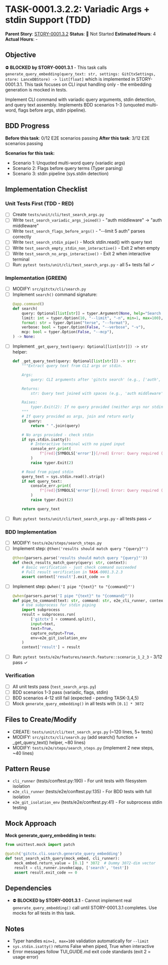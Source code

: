 # TASK-0001.3.2.2: Variadic Args + stdin Support (TDD)

**Parent Story**: [STORY-0001.3.2](README.md)
**Status**: 🔵 Not Started
**Estimated Hours**: 4
**Actual Hours**: -

## Objective

⛔ **BLOCKED by STORY-0001.3.1** - This task calls `generate_query_embedding(query_text: str, settings: GitCtxSettings, store: LanceDBStore) -> list[float]` which is implemented in STORY-0001.3.1. This task focuses on CLI input handling only - the embedding generation is mocked in tests.

Implement CLI command with variadic query arguments, stdin detection, and query text assembly. Implements BDD scenarios 1-3 (unquoted multi-word, flags before args, stdin pipeline).

## BDD Progress

**Before this task**: 0/12 E2E scenarios passing
**After this task**: 3/12 E2E scenarios passing

**Scenarios for this task:**
- Scenario 1: Unquoted multi-word query (variadic args)
- Scenario 2: Flags before query terms (Typer parsing)
- Scenario 3: stdin pipeline (sys.stdin detection)

## Implementation Checklist

### Unit Tests First (TDD - RED)
- [ ] Create `tests/unit/cli/test_search_args.py`
- [ ] Write `test_search_variadic_args_joined()` - "auth middleware" → "auth middleware"
- [ ] Write `test_search_flags_before_args()` - "--limit 5 auth" parses correctly
- [ ] Write `test_search_stdin_pipe()` - Mock stdin.read() with query text
- [ ] Write `test_search_empty_stdin_non_interactive()` - Exit 2 when empty
- [ ] Write `test_search_no_args_interactive()` - Exit 2 when interactive terminal
- [ ] Run: `pytest tests/unit/cli/test_search_args.py` - all 5+ tests fail ✓

### Implementation (GREEN)
- [ ] MODIFY: `src/gitctx/cli/search.py`
- [ ] Implement `search()` command signature:
  ```python
  @app.command()
  def search(
      query: Optional[list[str]] = typer.Argument(None, help="Search query"),
      limit: int = typer.Option(10, "--limit", "-n", min=1, max=100),
      format: str = typer.Option("terse", "--format"),
      verbose: bool = typer.Option(False, "--verbose", "-v"),
      mcp: bool = typer.Option(False, "--mcp"),
  ) -> None:
  ```
- [ ] Implement `_get_query_text(query: Optional[list[str]]) -> str` helper:
  ```python
  def _get_query_text(query: Optional[list[str]]) -> str:
      """Extract query text from CLI args or stdin.

      Args:
          query: CLI arguments after 'gitctx search' (e.g., ['auth', 'middleware'])

      Returns:
          str: Query text joined with spaces (e.g., 'auth middleware')

      Raises:
          typer.Exit(2): If no query provided (neither args nor stdin)
      """
      # If query provided as args, join and return early
      if query:
          return " ".join(query)

      # No args provided - check stdin
      if sys.stdin.isatty():
          # Interactive terminal with no piped input
          console_err.print(
              f"[red]{SYMBOLS['error']}[/red] Error: Query required (from args or stdin)"
          )
          raise typer.Exit(2)

      # Read from piped stdin
      query_text = sys.stdin.read().strip()
      if not query_text:
          console_err.print(
              f"[red]{SYMBOLS['error']}[/red] Error: Query required (from args or stdin)"
          )
          raise typer.Exit(2)

      return query_text
  ```
- [ ] Run: `pytest tests/unit/cli/test_search_args.py` - all tests pass ✓

### BDD Implementation
- [ ] MODIFY: `tests/e2e/steps/search_steps.py`
- [ ] Implement step: `@then('results should match query "{query}"')`
  ```python
  @then(parsers.parse('results should match query "{query}"'))
  def check_results_match_query(query: str, context):
      # Basic verification - just check command succeeded
      # Full result verification in TASK-0001.3.2.3
      assert context['result'].exit_code == 0
  ```
- [ ] Implement step: `@when('I pipe "{text}" to "{command}"')`
  ```python
  @when(parsers.parse('I pipe "{text}" to "{command}"'))
  def pipe_to_command(text: str, command: str, e2e_cli_runner, context):
      # Use subprocess for stdin piping
      import subprocess
      result = subprocess.run(
          ['gitctx'] + command.split(),
          input=text,
          text=True,
          capture_output=True,
          env=e2e_git_isolation_env
      )
      context['result'] = result
  ```
- [ ] Run: `pytest tests/e2e/features/search.feature::scenario_1_2_3` - 3/12 pass ✓

### Verification
- [ ] All unit tests pass (`test_search_args.py`)
- [ ] BDD scenarios 1-3 pass (variadic, flags, stdin)
- [ ] BDD scenarios 4-12 still fail (expected - pending TASK-3,4,5)
- [ ] Mock `generate_query_embedding()` in all tests with `[0.1] * 3072`

## Files to Create/Modify

- CREATE: `tests/unit/cli/test_search_args.py` (~120 lines, 5+ tests)
- MODIFY: `src/gitctx/cli/search.py` (add search() function + _get_query_text() helper, ~80 lines)
- MODIFY: `tests/e2e/steps/search_steps.py` (implement 2 new steps, ~40 lines)

## Pattern Reuse

- `cli_runner` (tests/conftest.py:190) - For unit tests with filesystem isolation
- `e2e_cli_runner` (tests/e2e/conftest.py:135) - For BDD tests with full isolation
- `e2e_git_isolation_env` (tests/e2e/conftest.py:41) - For subprocess stdin testing

## Mock Approach

**Mock generate_query_embedding in tests:**
```python
from unittest.mock import patch

@patch('gitctx.cli.search.generate_query_embedding')
def test_search_with_query(mock_embed, cli_runner):
    mock_embed.return_value = [0.1] * 3072  # Dummy 3072-dim vector
    result = cli_runner.invoke(app, ['search', 'test'])
    assert result.exit_code == 0
```

## Dependencies

- ⛔ **BLOCKED by STORY-0001.3.1** - Cannot implement real `generate_query_embedding()` call until STORY-0001.3.1 completes. Use mocks for all tests in this task.

## Notes

- Typer handles `min=1, max=100` validation automatically for `--limit`
- `sys.stdin.isatty()` returns False when piped, True when interactive
- Error messages follow TUI_GUIDE.md exit code standards (exit 2 = usage error)
